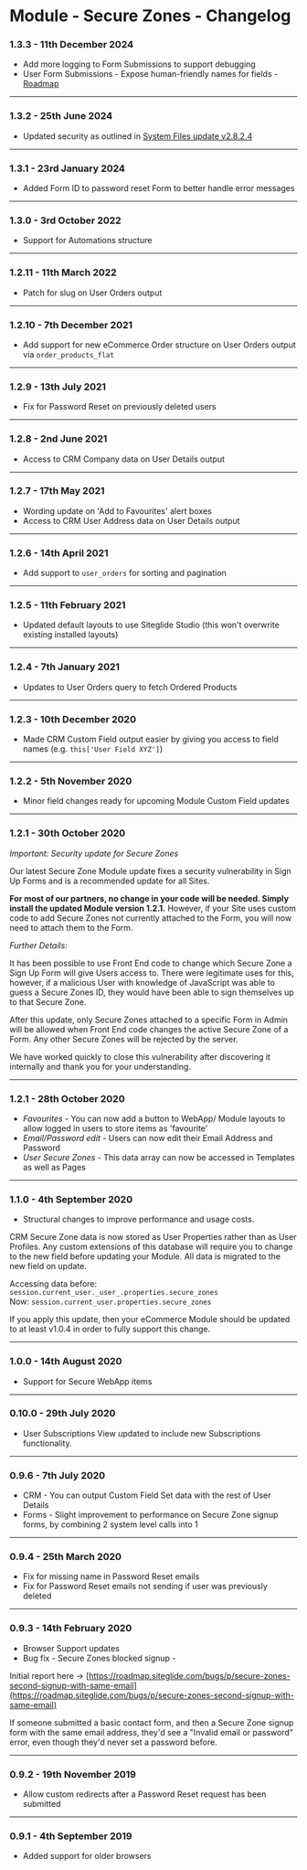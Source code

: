 # Module - Secure Zones - Changelog

### 1.3.3 - 11th December 2024

* Add more logging to Form Submissions to support debugging
* User Form Submissions - Expose human-friendly names for fields - [Roadmap](https://roadmap.siteglide.com/core-platform/p/secure-zones-form-submissions-expose-human-friendly-names-of-fields)

***

### 1.3.2 - 25th June 2024

* Updated security as outlined in [System Files update v2.8.2.4](https://docs.siteglide.com/en/developer-tools/changelogs/module-system-files-changelog#id-2.8.2.4-25th-june-2024)

***

### 1.3.1 - 23rd January 2024

* Added Form ID to password reset Form to better handle error messages

***

### 1.3.0 - 3rd October 2022

* Support for Automations structure

***

### 1.2.11 - 11th March 2022

* Patch for slug on User Orders output

***

### 1.2.10 - 7th December 2021

* Add support for new eCommerce Order structure on User Orders output via `order_products_flat`

***

### 1.2.9 - 13th July 2021

* Fix for Password Reset on previously deleted users

***

### 1.2.8 - 2nd June 2021

* Access to CRM Company data on User Details output

***

### 1.2.7 - 17th May 2021

* Wording update on 'Add to Favourites' alert boxes
* Access to CRM User Address data on User Details output

***

### 1.2.6 - 14th April 2021

* Add support to `user_orders` for sorting and pagination

***

### 1.2.5 - 11th February 2021

* Updated default layouts to use Siteglide Studio (this won't overwrite existing installed layouts)

***

### 1.2.4 - 7th January 2021

* Updates to User Orders query to fetch Ordered Products

***

### 1.2.3 - 10th December 2020

* Made CRM Custom Field output easier by giving you access to field names (e.g. `this['User Field XYZ']`)

***

### 1.2.2 - 5th November 2020

* Minor field changes ready for upcoming Module Custom Field updates

***

### 1.2.1 - 30th October 2020

_Important: Security update for Secure Zones_

Our latest Secure Zone Module update fixes a security vulnerability in Sign Up Forms and is a recommended update for all Sites.

**For most of our partners, no change in your code will be needed. Simply install the updated Module version 1.2.1.** However, if your Site uses custom code to add Secure Zones not currently attached to the Form, you will now need to attach them to the Form.

_Further Details:_

It has been possible to use Front End code to change which Secure Zone a Sign Up Form will give Users access to. There were legitimate uses for this, however, if a malicious User with knowledge of JavaScript was able to guess a Secure Zones ID, they would have been able to sign themselves up to that Secure Zone.

After this update, only Secure Zones attached to a specific Form in Admin will be allowed when Front End code changes the active Secure Zone of a Form. Any other Secure Zones will be rejected by the server.

We have worked quickly to close this vulnerability after discovering it internally and thank you for your understanding.

***

### 1.2.1 - 28th October 2020

* _Favourites_ - You can now add a button to WebApp/ Module layouts to allow logged in users to store items as 'favourite'
* _Email/Password edit_ - Users can now edit their Email Address and Password
* _User Secure Zones_ - This data array can now be accessed in Templates as well as Pages

***

### 1.1.0 - 4th September 2020

* Structural changes to improve performance and usage costs.

CRM Secure Zone data is now stored as User Properties rather than as User Profiles. Any custom extensions of this database will require you to change to the new field before updating your Module. All data is migrated to the new field on update.

Accessing data before: `session.current_user._user_.properties.secure_zones`\
Now: `session.current_user.properties.secure_zones`

If you apply this update, then your eCommerce Module should be updated to at least v1.0.4 in order to fully support this change.

***

### 1.0.0 - 14th August 2020

* Support for Secure WebApp items

***

### 0.10.0 - 29th July 2020

* User Subscriptions View updated to include new Subscriptions functionality.

***

### 0.9.6 - 7th July 2020

* CRM - You can output Custom Field Set data with the rest of User Details
* Forms - Slight improvement to performance on Secure Zone signup forms, by combining 2 system level calls into 1

***

### 0.9.4 - 25th March 2020

* Fix for missing name in Password Reset emails
* Fix for Password Reset emails not sending if user was previously deleted

***

### 0.9.3 - 14th February 2020

* Browser Support updates
* Bug fix - Secure Zones blocked signup -

Initial report here -> [https://roadmap.siteglide.com/bugs/p/secure-zones-second-signup-with-same-email](https://roadmap.siteglide.com/bugs/p/secure-zones-second-signup-with-same-email)

If someone submitted a basic contact form, and then a Secure Zone signup form with the same email address, they'd see a "Invalid email or password" error, even though they'd never set a password before.

***

### 0.9.2 - 19th November 2019

* Allow custom redirects after a Password Reset request has been submitted

***

### 0.9.1 - 4th September 2019

* Added support for older browsers
